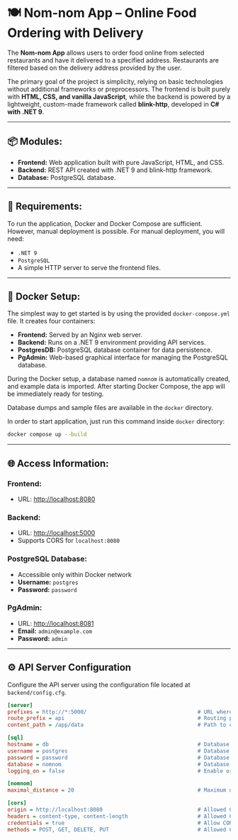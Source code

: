 # 🍽️ Nom-nom App – Online Food Ordering with Delivery

The **Nom-nom App** allows users to order food online from selected restaurants and have it delivered to a specified address. Restaurants are filtered based on the delivery address provided by the user.

The primary goal of the project is simplicity, relying on basic technologies without additional frameworks or preprocessors. The frontend is built purely with **HTML, CSS, and vanilla JavaScript**, while the backend is powered by a lightweight, custom-made framework called **blink-http**, developed in **C# with .NET 9**.

---

## 📦 Modules:

* **Frontend:** Web application built with pure JavaScript, HTML, and CSS.
* **Backend:** REST API created with .NET 9 and blink-http framework.
* **Database:** PostgreSQL database.

---

## 🚀 Requirements:

To run the application, Docker and Docker Compose are sufficient. However, manual deployment is possible. For manual deployment, you will need:

* `.NET 9`
* `PostgreSQL`
* A simple HTTP server to serve the frontend files.

---

## 🐳 Docker Setup:

The simplest way to get started is by using the provided `docker-compose.yml` file. It creates four containers:

* **Frontend:** Served by an Nginx web server.
* **Backend:** Runs on a .NET 9 environment providing API services.
* **PostgresDB:** PostgreSQL database container for data persistence.
* **PgAdmin:** Web-based graphical interface for managing the PostgreSQL database.

During the Docker setup, a database named `nomnom` is automatically created, and example data is imported. After starting Docker Compose, the app will be immediately ready for testing.

Database dumps and sample files are available in the `docker` directory.

In order to start application, just run this command inside `docker` directory:
```sh
docker compose up --build
```

---

## 🌐 Access Information:

### Frontend:

* URL: [http://localhost:8080](http://localhost:8080)

### Backend:

* URL: [http://localhost:5000](http://localhost:5000)
* Supports CORS for `localhost:8080`

### PostgreSQL Database:

* Accessible only within Docker network
* **Username:** `postgres`
* **Password:** `password`

### PgAdmin:

* URL: [http://localhost:8081](http://localhost:8081)
* **Email:** `admin@example.com`
* **Password:** `admin`

---

## ⚙️ API Server Configuration

Configure the API server using the configuration file located at `backend/config.cfg`.

```ini
[server]
prefixes = http://*:5000/                                   # URL where the server listens
route_prefix = api                                          # Routing prefix
content_path = /app/data                                    # Path to content directory (e.g., restaurant banners)

[sql]
hostname = db                                               # Database server address
username = postgres                                         # Database username
password = password                                         # Database user password
database = nomnom                                           # Database name
logging_on = false                                          # Enable or disable SQL query logging

[nomnom]
maximal_distance = 20                                       # Maximum distance in kilometers for restaurant search

[cors]
origin = http://localhost:8080                              # Allowed CORS origins
headers = content-type, content-length                      # Allowed CORS headers
credentials = true                                          # Allow CORS credentials
methods = POST, GET, DELETE, PUT                            # Allowed CORS methods
```

